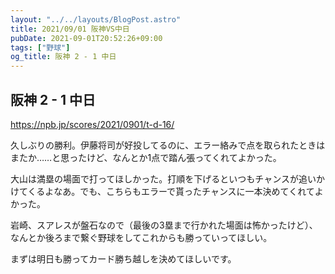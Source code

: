 ```yaml
---
layout: "../../layouts/BlogPost.astro"
title: 2021/09/01 阪神VS中日
pubDate: 2021-09-01T20:52:26+09:00
tags: ["野球"]
og_title: 阪神 2 - 1 中日
---
```


## 阪神 2 - 1 中日

https://npb.jp/scores/2021/0901/t-d-16/


久しぶりの勝利。伊藤将司が好投してるのに、エラー絡みで点を取られたときはまたか……と思ったけど、なんとか1点で踏ん張ってくれてよかった。

大山は満塁の場面で打ってほしかった。打順を下げるといつもチャンスが追いかけてくるよなあ。でも、こちらもエラーで貰ったチャンスに一本決めてくれてよかった。

岩崎、スアレスが盤石なので（最後の3塁まで行かれた場面は怖かったけど）、なんとか後ろまで繋ぐ野球をしてこれからも勝っていってほしい。

まずは明日も勝ってカード勝ち越しを決めてほしいです。
